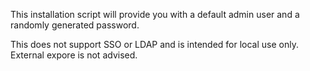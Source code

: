 This installation script will provide you with a default admin user and a randomly generated password.

This does not support SSO or LDAP and is intended for local use only. External expore is not advised.
